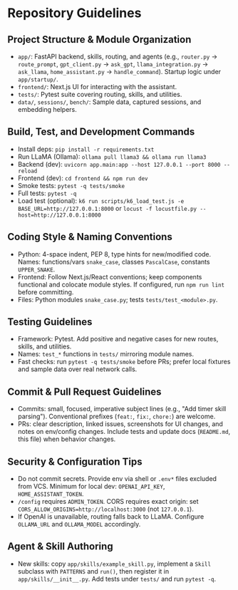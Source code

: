 # Repository Guidelines

## Project Structure & Module Organization
- `app/`: FastAPI backend, skills, routing, and agents (e.g., `router.py` → `route_prompt`, `gpt_client.py` → `ask_gpt`, `llama_integration.py` → `ask_llama`, `home_assistant.py` → `handle_command`). Startup logic under `app/startup/`.
- `frontend/`: Next.js UI for interacting with the assistant.
- `tests/`: Pytest suite covering routing, skills, and utilities.
- `data/`, `sessions/`, `bench/`: Sample data, captured sessions, and embedding helpers.

## Build, Test, and Development Commands
- Install deps: `pip install -r requirements.txt`
- Run LLaMA (Ollama): `ollama pull llama3 && ollama run llama3`
- Backend (dev): `uvicorn app.main:app --host 127.0.0.1 --port 8000 --reload`
- Frontend (dev): `cd frontend && npm run dev`
- Smoke tests: `pytest -q tests/smoke`
- Full tests: `pytest -q`
- Load test (optional): `k6 run scripts/k6_load_test.js -e BASE_URL=http://127.0.0.1:8000` or `locust -f locustfile.py --host=http://127.0.0.1:8000`

## Coding Style & Naming Conventions
- Python: 4-space indent, PEP 8, type hints for new/modified code. Names: functions/vars `snake_case`, classes `PascalCase`, constants `UPPER_SNAKE`.
- Frontend: Follow Next.js/React conventions; keep components functional and colocate module styles. If configured, run `npm run lint` before committing.
- Files: Python modules `snake_case.py`; tests `tests/test_<module>.py`.

## Testing Guidelines
- Framework: Pytest. Add positive and negative cases for new routes, skills, and utilities.
- Names: `test_*` functions in `tests/` mirroring module names.
- Fast checks: run `pytest -q tests/smoke` before PRs; prefer local fixtures and sample data over real network calls.

## Commit & Pull Request Guidelines
- Commits: small, focused, imperative subject lines (e.g., "Add timer skill parsing"). Conventional prefixes (`feat:`, `fix:`, `chore:`) are welcome.
- PRs: clear description, linked issues, screenshots for UI changes, and notes on env/config changes. Include tests and update docs (`README.md`, this file) when behavior changes.

## Security & Configuration Tips
- Do not commit secrets. Provide env via shell or `.env*` files excluded from VCS. Minimum for local dev: `OPENAI_API_KEY`, `HOME_ASSISTANT_TOKEN`.
- `/config` requires `ADMIN_TOKEN`. CORS requires exact origin: set `CORS_ALLOW_ORIGINS=http://localhost:3000` (not `127.0.0.1`).
- If OpenAI is unavailable, routing falls back to LLaMA. Configure `OLLAMA_URL` and `OLLAMA_MODEL` accordingly.

## Agent & Skill Authoring
- New skills: copy `app/skills/example_skill.py`, implement a `Skill` subclass with `PATTERNS` and `run()`, then register it in `app/skills/__init__.py`. Add tests under `tests/` and run `pytest -q`.
